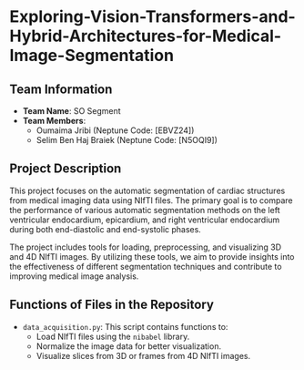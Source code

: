 # Exploring-Vision-Transformers-and-Hybrid-Architectures-for-Medical-Image-Segmentation


## Team Information
- **Team Name**: SO Segment
- **Team Members**:
  - Oumaima Jribi (Neptune Code: [EBVZ24])
  - Selim Ben Haj Braiek (Neptune Code: [N5OQI9])


## Project Description
This project focuses on the automatic segmentation of cardiac structures from medical imaging data using NIfTI files. The primary goal is to compare the performance of various automatic segmentation methods on the left ventricular endocardium, epicardium, and right ventricular endocardium during both end-diastolic and end-systolic phases.

The project includes tools for loading, preprocessing, and visualizing 3D and 4D NIfTI images. By utilizing these tools, we aim to provide insights into the effectiveness of different segmentation techniques and contribute to improving medical image analysis.

## Functions of Files in the Repository
- `data_acquisition.py`: This script contains functions to:
  - Load NIfTI files using the `nibabel` library.
  - Normalize the image data for better visualization.
  - Visualize slices from 3D or frames from 4D NIfTI images.
